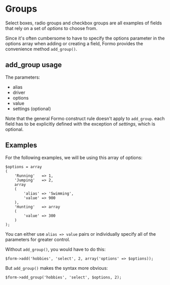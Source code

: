 Groups
======

Select boxes, radio groups and checkbox groups are all examples of fields that rely on a set of *options* to choose from.

Since it's often cumbersome to have to specify the options parameter in the options array when adding or creating a field, Formo provides the convenience method `add_group()`.

## add_group usage

The parameters:

* alias
* driver
* options
* value
* settings (optional)

Note that the general Formo construct rule doesn't apply to `add_group`. each field has to be explicitly defined with the exception of *settings*, which is optional.

## Examples

For the following examples, we will be using this array of options:

	$options = array
	(
		'Running'	=> 1,
		'Jumping'	=> 2,
		array
		(
			'alias' => 'Swimming',
			'value'	=> 900
		),
		'Hunting'	=> array
		(
			'value'	=> 300
		)
	);
	
You can either use `alias => value` pairs or individually specify all of the parameters for greater control.

Without `add_group()`, you would have to do this:

	$form->add('hobbies', 'select', 2, array('options' => $options));
	
But `add_group()` makes the syntax more obvious:

	$form->add_group('hobbies', 'select', $options, 2);